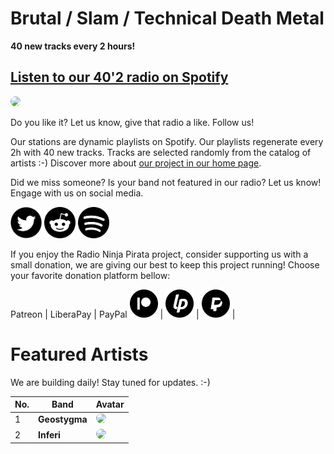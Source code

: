 # Brutal / Slam / Technical Death Metal

**40 new tracks every 2 hours!**


## [Listen to our 40'2 radio on Spotify](https://spoti.fi/3dlrMCq)

<a href="https://spoti.fi/3dlrMCq" target="_blank"><img src="https://mosaic.scdn.co/640/ab67616d0000b27304b8124df18cdd39ddef6d6fab67616d0000b273111d5c71d481880030266ac5ab67616d0000b2732e00d815ab833722e5169213ab67616d0000b273f0a23f397dfb5adb8e1f18c8" height="300" width="auto" style="border-radius:50%"></a>

Do you like it? Let us know, give that radio a like. Follow us!


Our stations are dynamic playlists on Spotify. Our playlists regenerate every 2h with 40 new tracks. Tracks are selected randomly from the catalog of artists :-) Discover more about [our project in our home page](https://radioninjapirata.github.io).

Did we miss someone? Is your band not featured in our radio? Let us know! Engage with us on social media.

<p>
    <a href="https://twitter.com/RNinjaPirata" target="_blank"><img src="assets/twitter_button.png" alt="twitter" height="50" width="50" /></a>
    <a href="https://www.reddit.com/r/RadioNinjaPirata/" target="_blank"><img src="assets/reddit_button.png" alt="reddit" height="50" width="50" /></a>
    <a href="https://open.spotify.com/user/pagbz485dhfowwiza5wc9cwh8?si=XVuH5a3NQ8Ohft-yPC5XBA" target="_blank"><img src="assets/spotify_button.png" alt="spotify" height="50" width="50" /></a>
</p>


If you enjoy the Radio Ninja Pirata project, consider supporting us with a small donation, we are giving our best to keep this project running! Choose your favorite donation platform bellow:

 Patreon | LiberaPay | PayPal
<a href="https://www.patreon.com/radioninjapirata" target="_blank"><img src="assets/patreon_black_logo_500x500.png" alt="patreon" height="45" width="45" /></a> | <a href="https://liberapay.com/RadioNinjaPirata/donate" target="_blank"><img src="assets/liberapay_logo_500x500.png" alt="liberapay" height="45" width="45" /></a> | <a href="https://www.paypal.com/cgi-bin/webscr?cmd=_s-xclick&hosted_button_id=TWGZ3KKDLEDUE&source=url" target="_blank"><img src="assets/paypal_black_logo_500x500.png" alt="paypal" height="45" width="45" /></a> |


# Featured Artists

We are building daily! Stay tuned for updates. :-)

No. | Band | Avatar
--- | ---- | ------
1 | **Geostygma** | <img src="https://i.scdn.co/image/1885db84f035e7b7ecd9423c550744dc162dc66a" height="100" width="auto" style="border-radius:50%">
2 | **Inferi** | <img src="https://i.scdn.co/image/75fefed8ff01487e668f5fc9ad3ac36d56f7ccb7" height="100" width="auto" style="border-radius:50%">